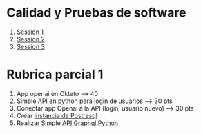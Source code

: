 # Calidad y Pruebas de software

1. [Session 1](https://docs.google.com/presentation/d/1AcUrU5uDi_bH3lx-g7yIzXbyADRzmB1n/edit?usp=sharing&ouid=103318994033956699072&rtpof=true&sd=true)
2. [Session 2](https://docs.google.com/presentation/d/1oDtfi-5rTCVhHFjV_637oUbT-AoJalRu/edit?usp=sharing&ouid=103318994033956699072&rtpof=true&sd=true)
3. [Session 3](https://docs.google.com/presentation/d/16PWGRuL87S93ggyhgwX6jNsY9qhCTk-k/edit?usp=sharing&ouid=103318994033956699072&rtpof=true&sd=true)

# Rubrica parcial 1
1. App openai en Okteto --> 40
2. Simple API en python para login de usuarios --> 30 pts
3. Conectar app Openai a la API (login, usuario nuevo)  --> 30 pts
4. Crear [instancia de Postresql](https://www.elephantsql.com/)
5. Realizar Simple [API Graphql Python](https://www.howtographql.com/graphql-python/0-introduction/)
